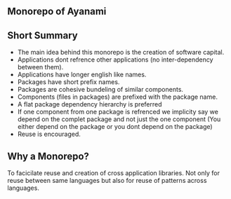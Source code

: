 ## Monorepo of Ayanami

## Short Summary
- The main idea behind this monorepo is the creation of software capital.
- Applications dont refrence other applications (no inter-dependency between them).
- Applications have longer english like names.
- Packages have short prefix names.
- Packages are cohesive bundeling of similar components.
- Components (files in packages) are prefixed with the package name.
- A flat package dependency hierarchy is preferred
- If one component from one package is refrenced we implicity say we depend on the complet package and not just the one component (You either depend on the package or you dont depend on the package)
- Reuse is encouraged.

## Why a Monorepo?

To facicilate reuse and creation of cross application libraries. Not only for reuse between same languages but also for reuse of patterns across languages.

